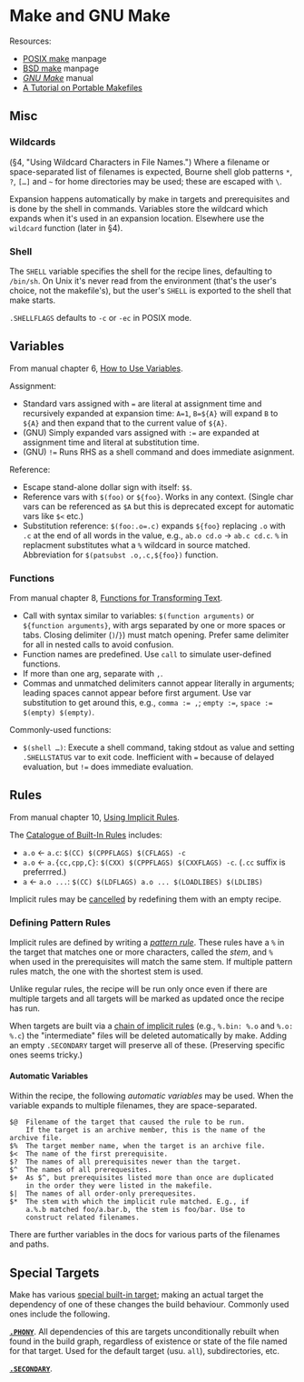 Make and GNU Make
=================

Resources:
- [POSIX make][posix] manpage
- [BSD make][bsd] manpage
- [_GNU Make_][gnu] manual
- [A Tutorial on Portable Makefiles][nullprog]


Misc
----

### Wildcards

(§4, "Using Wildcard Characters in File Names.") Where a filename or
space-separated list of filenames is expected, Bourne shell glob
patterns `*`, `?`, `[…]` and `~` for home directories may be used;
these are escaped with `\`.

Expansion happens automatically by make in targets and prerequisites
and is done by the shell in commands. Variables store the wildcard
which expands when it's used in an expansion location. Elsewhere use
the `wildcard` function (later in §4).

### Shell

The `SHELL` variable specifies the shell for the recipe lines, defaulting
to `/bin/sh`. On Unix it's never read from the environment (that's the
user's choice, not the makefile's), but the user's `SHELL` is exported to
the shell that make starts.

`.SHELLFLAGS` defaults to `-c` or `-ec` in POSIX mode.


Variables
---------

From manual chapter 6, [How to Use Variables][vars].

Assignment:
- Standard vars assigned with `=` are literal at assignment time and
  recursively expanded at expansion time: `A=1`, `B=${A}` will expand
  `B` to `${A}` and then expand that to the current value of `${A}`.
- (GNU) Simply expanded vars assigned with `:=` are expanded at
  assignment time and literal at substitution time.
- (GNU) `!=` Runs RHS as a shell command and does immediate asignment.

Reference:
- Escape stand-alone dollar sign with itself: `$$`.
- Reference vars with `$(foo)` or `${foo}`. Works in any context.
  (Single char vars can be referenced as `$A` but this is deprecated
  except for automatic vars like `$<` etc.)
- Substitution reference: `$(foo:.o=.c)` expands `${foo}` replacing
  `.o` with `.c` at the end of all words in the value, e.g., `ab.o
  cd.o` → `ab.c cd.c`. `%` in replacment substitutes what a `%`
  wildcard in source matched. Abbreviation for `$(patsubst .o,.c,${foo})`
  function.

### Functions

From manual chapter 8, [Functions for Transforming Text][funcs].

- Call  with syntax similar to variables: `$(function arguments)` or
  `${function arguments}`, with args separated by one or more spaces
  or tabs. Closing delimiter (`)`/`}`) must match opening. Prefer same
  delimiter for all in nested calls to avoid confusion.
- Function names are predefined. Use `call` to simulate user-defined
  functions.
- If more than one arg, separate with `,`.
- Commas and unmatched delimiters cannot appear literally in
  arguments; leading spaces cannot appear before first argument. Use
  var substitution to get around this, e.g., `comma := ,`; `empty :=`,
  `space := $(empty) $(empty)`.

Commonly-used functions:
- `$(shell …)`: Execute a shell command, taking stdout as value and
  setting `.SHELLSTATUS` var to exit code. Inefficient with `=`
  because of delayed evaluation, but `!=` does immediate evaluation.


Rules
-----

From manual chapter 10, [Using Implicit Rules][implicit].

The [Catalogue of Built-In Rules][imp-builtin] includes:
* `a.o` ← `a.c`: `$(CC) $(CPPFLAGS) $(CFLAGS) -c`
* `a.o` ← `a.{cc,cpp,C}`: `$(CXX) $(CPPFLAGS) $(CXXFLAGS) -c`.
  (`.cc` suffix is preferrred.)
* `a` ← `a.o ...`: `$(CC) $(LDFLAGS) a.o ... $(LOADLIBES) $(LDLIBS)`

Implicit rules may be [cancelled][imp-cancel] by redefining them with
an empty recipe.


### Defining Pattern Rules

Implicit rules are defined by writing a _[pattern rule]_. These rules
have a `%` in the target that matches one or more characters, called
the _stem_, and `%` when used in the prerequisites will match the same
stem. If multiple pattern rules match, the one with the shortest stem
is used.

Unlike regular rules, the recipe will be run only once even if there
are multiple targets and all targets will be marked as updated once
the recipe has run.

When targets are built via a [chain of implicit rules][imp-chain]
(e.g., `%.bin: %.o` and `%.o: %.c`) the "intermediate" files will be
deleted automatically by make. Adding an empty `.SECONDARY` target
will preserve all of these. (Preserving specific ones seems tricky.)

#### Automatic Variables

Within the recipe, the following _automatic variables_ may be used.
When the variable expands to multiple filenames, they are
space-separated.

    $@  Filename of the target that caused the rule to be run.
        If the target is an archive member, this is the name of the archive file.
    $%  The target member name, when the target is an archive file.
    $<  The name of the first prerequisite.
    $?  The names of all prerequisites newer than the target.
    $^  The names of all prerequesites.
    $+  As $^, but prerequisites listed more than once are duplicated
        in the order they were listed in the makefile.
    $|  The names of all order-only prerequesites.
    $*  The stem with which the implicit rule matched. E.g., if
        a.%.b matched foo/a.bar.b, the stem is foo/bar. Use to
        construct related filenames.

There are further variables in the docs for various parts of the
filenames and paths.


Special Targets
---------------

Make has various [special built-in target][spectarg]; making an actual
target the dependency of one of these changes the build behaviour.
Commonly used ones include the following.

__[`.PHONY`]__. All dependencies of this are targets unconditionally
rebuilt when found in the build graph, regardless of existence or
state of the file named for that target. Used for the default target
(usu. `all`), subdirectories, etc.

__[`.SECONDARY`][imp-chain]__.



<!-------------------------------------------------------------------->
[bsd]: https://pubs.opengroup.org/onlinepubs/9699919799/utilities/make.html
[gnu]: https://www.gnu.org/software/make/manual/make.html
[nullprog]: https://nullprogram.com/blog/2017/08/20/
[posix]: https://pubs.opengroup.org/onlinepubs/9699919799/utilities/make.html

[`.PHONY`]: https://www.gnu.org/software/make/manual/html_node/Phony-Targets.html
[funcs]: https://ftp.gnu.org/old-gnu/Manuals/make-3.79.1/html_chapter/make_8.html
[imp-builtin]: https://www.gnu.org/software/make/manual/make.html#Catalogue-of-Rules
[imp-cancel]: https://www.gnu.org/software/make/manual/make.html#Canceling-Rules
[imp-chain]: https://www.gnu.org/software/make/manual/make.html#Chained-Rules
[implicit]: http://www.gnu.org/software/make/manual/make.html#Implicit-Rules
[pattern rule]: https://www.gnu.org/software/make/manual/make.html#Pattern-Rules
[spectarg]: https://www.gnu.org/software/make/manual/html_node/Special-Targets.html
[vars]: https://ftp.gnu.org/old-gnu/Manuals/make-3.79.1/html_chapter/make_6.html
